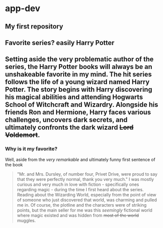 # app-dev
My first repository
---
## Favorite series? easily Harry Potter
Setting aside the **very problematic author** of the series, the Harry Potter books will always be an unshakeable favorite in my mind.
The hit series follows the life of a young wizard named Harry Potter. 
The story begins with Harry discovering his magical abilities and attending Hogwarts School of Witchcraft and Wizardry. 
Alongside his friends Ron and Hermione, Harry faces various challenges, uncovers dark secrets, and ultimately confronts the dark wizard ~~Lord Voldemort~~.
---
### Why is it my favorite?
Well, aside from the *very remarkable* and ultimately funny first sentence of the book
> "Mr. and Mrs. Dursley, of number four, Privet Drive, were proud to say that they were perfectly normal, thank you very much."
I was mostly curious and very much in love with fiction - specifically ones regarding magic - during the time I first heard about the series.
Reading about the Wizarding World, especially from the point of view of someone who just discovered that world, was charming and pulled me in.
Of course, the plotline and the characters were of striking points, but the main seller for me was this *seemingly* fictional world where magic existed and was hidden from ~~most of the world~~ muggles.
